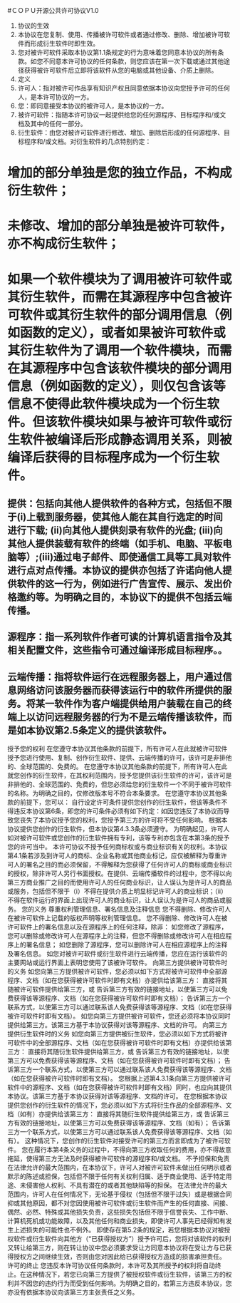 #ＣＯＰＵ开源公共许可协议V1.0

1. 协议的生效
 1. 本协议在您复制、使用、传播被许可软件或者通过修改、删除、增加被许可软件而形成衍生软件时即生效。
 2. 您对被许可软件采取本协议第1.1条规定的行为意味着您同意本协议的所有条款。如您不同意本许可协议的任何条款，则您应该在第一次下载或通过其他途径获得被许可软件后立即将该软件从您的电脑或其他设备、介质上删除。
2. 定义
 1. 许可人：指对被许可作品享有知识产权且同意依据本协议向您授予许可的任何人，是本许可协议的一方。
 2. 您：即同意接受本协议的被许可人，是本协议的一方。
 3. 被许可软件：指随本许可协议一起提供给您的任何源程序、目标程序和/或文档及其中的任何一部分。
 4. 衍生软件：由您对被许可软件进行修改、增加、删除后形成的任何源程序、目标程序和/或文档。对衍生软件的几点特别约定：

# 增加的部分单独是您的独立作品，不构成衍生软件；
# 未修改、增加的部分单独是被许可软件，亦不构成衍生软件；
# 如果一个软件模块为了调用被许可软件或其衍生软件，而需在其源程序中包含被许可软件或其衍生软件的部分调用信息（例如函数的定义），或者如果被许可软件或其衍生软件为了调用一个软件模块，而需在其源程序中包含该软件模块的部分调用信息（例如函数的定义），则仅包含该等信息不使得此软件模块成为一个衍生软件。但该软件模块如果与被许可软件或衍生软件被编译后形成静态调用关系，则被编译后获得的目标程序成为一个衍生软件。
## 提供：包括向其他人提供软件的各种方式，包括但不限于(i)上载到服务器，使其他人能在其自行选定的时间进行下载; (ii)向其他人提供刻录有软件的光盘; (iii)向其他人提供装载有软件的终端（如手机、电脑、平板电脑等）;(iii)通过电子邮件、即使通信工具等工具对软件进行点对点传播。本协议的提供亦包括了许诺向他人提供软件的这一行为，例如进行广告宣传、展示、发出价格邀约等。为明确之目的，本协议下的提供不包括云端传播。
## 源程序：指一系列软件作者可读的计算机语言指令及其相关配置文件，这些指令可通过编译形成目标程序。。
## 云端传播：指将软件运行在远程服务器上，用户通过信息网络访问该服务器而获得该运行中的软件所提供的服务。将某一软件作为客户端提供给用户装载在自己的终端上以访问远程服务器的行为不是云端传播该软件，而是如本协议第2.5条定义的提供该软件。
授予您的权利
在您遵守本协议其他条款的前提下，所有许可人在此就被许可软件授予您进行使用、复制、创作衍生软件、提供、云端传播的许可，该许可是非排他的、全球范围的、免费的。
在您遵守本协议其他条款的前提下，所有许可人在此就您创作的衍生软件，在其权利范围内，授予您提供该衍生软件的许可，该许可是非排他的、全球范围的、免费的，但您必须给您的衍生软件一个不同于被许可软件的名称。为明确之目的，仅修改版本号不符合本条要求。
在您遵守本协议其他条款的前提下，您可以：
自行设定许可条件提供您创作的衍生软件，但该等条件不得违反本协议第6条，即您的许可条件必须有如下约定：如因您违反了本协议而导致您丧失了本协议授予您的权利，您授予第三方的许可将不受任何影响。
根据本协议提供您创作的衍生软件，但本协议第4.3.3条必须遵守。
为明确起见，许可人如对被许可软件或您创作的衍生软件拥有专利，该等专利亦包含在本第3条的授予您的许可当中。
本许可协议不授予任何商标权或与商业标识有关的权利。本协议第4.1条若涉及到许可人的商标、企业名称或其他商业标记，应仅被解释为尊重许可人的署名之目的而必须保留，不得解释为您获得了任何许可人的商标或商业标识的授权，除非许可人另行书面授权。在提供、云端传播软件的过程中，您不得以向第三方商业推广之目的而使用许可人的任何商业标识，让人误认为是许可人的商品或服务，包括但不限于（i）不得在提供介质上明显标记许可人的商业标识；（ii）不得在软件运行的界面上出现许可人的商业标识，让人误认为是许可人的商品或服务。
您的义务
尊重权利管理信息、署名信息及注释信息
您不得删除、修改许可人在被许可软件上记载的版权声明等权利管理信息。
您不得删除、修改许可人在被许可软件上的署名信息以及在源程序上的任何注释，除非：
如您修改了源程序，您可以删除或修改许可人在源程序上的注释，但您不得删除或修改许可人在相应程序上的署名信息；
如您删除了源程序，您可以删除许可人在相应源程序上的注释及署名信息。
如您对被许可软件或衍生软件进行云端传播，您应在运行该软件的主要网站或运行界面上表明您使用了该被许可软件。
向第三方提供被许可软件时的义务
如您向第三方提供被许可软件，您必须以如下方式将被许可软件中全部源程序、文档（如在您获得被许可软件时即有文档）亦提供给该第三方：
直接将其随被许可软件提供给第三方，或
告诉第三方有效的链接地址，以使第三方可以免费获得该等源程序、文档（如在您获得被许可软件时即有文档）；
告诉第三方一个联系方式，以使第三方可以通过联系该人免费获得该等源程序、文档（如在您获得被许可软件时即有文档）。
如您向第三方提供被许可软件，您还必须将本协议同时提供给第三方。该第三方基于本协议获得对该等源程序、文档的许可。
向第三方提供衍生软件时的义务
如您向第三方提供被衍生软件，您必须以如下方式将被许可软件中的全部源程序、文档（如在您获得被许可软件时即有文档）亦提供给该第三方：
直接将其随衍生软件提供给第三方，或
告诉第三方有效的链接地址，以使第三方可以免费获得该等源程序、文档（如在您获得被许可软件时即有文档）；
告诉第三方一个联系方式，以使第三方可以通过联系该人免费获得该等源程序、文档（如在您获得被许可软件时即有文档）。
您根据上述第4.3.1条向第三方提供被许可软件中的源程序、文档（如在您获得被许可软件时即有文档）同时，也应向其提供本协议。该第三方基于本协议获得对该等源程序、文档的许可。
在您根据本协议提供您创作的衍生软件的情况下，您必须以如下方式将衍生作品的全部源程序、文档（如有）亦提供给该第三方：
直接将其随衍生软件提供给第三方，或
告诉第三方有效的链接地址，以使第三方可以免费获得该等源程序、文档（如有）；
告诉第三方一个联系方式，以使第三方可以通过联系该人免费获得该等源程序、文档（如有）。
这种情况下，您创作的衍生软件对接受许可的第三方而言即成为了被许可软件。
您在履行本第4条义务的过程中，不得向第三方收取任何的费用，亦不得故意拖延，使得第三方无法及时获得被许可软件的源程序和/或文档。
不予担保和免责
在法律允许的最大范围内，在本协议下，许可人对被许可软件未做出任何明示或者默示的陈述或担保，包括但不限于任何有关权利归属、适于商业使用、适于特定用途、未侵害他人权利、不具有潜在的或者其他缺陷等的担保。
在法律允许的最大范围内，许可人在任何情况下，无论基于侵权（包括但不限于过失）或是根据合同抑或其他原因，都不对您因使用被许可软件或衍生软件而产生的任何直接、间接、偶然、必然、特殊或其他损失负责，这些损失包括但不限于信誉丧失、工作中断、计算机死机或功能故障，以及其他任何和商业损失，即使许可人事先已经得知有发生上述损失的可能性也不例外。
即使存在第5.2条的规定，若您根据本协议对被授权软件或衍生软件向其他方（“已获得授权方”）授予许可后，您将对该软件的权利又转让给第三方，则在转让协议中您必须要求受让方同意本协议将在受让方与已获得授权方之间继续生效，否则由您对因此给已获得授权方造成的损害承担责任。
许可的终止
您违反本许可协议任何条款时，本许可及其所授予的权利将自动终止。在这种情况下，若您已向第三方提供了被授权软件或衍生软件，该第三方的权利并不因您的违约行为而受到任何影响。为明确之目的，若第三方违反本协议，您亦没有依据本协议向该第三方主张责任之义务。
